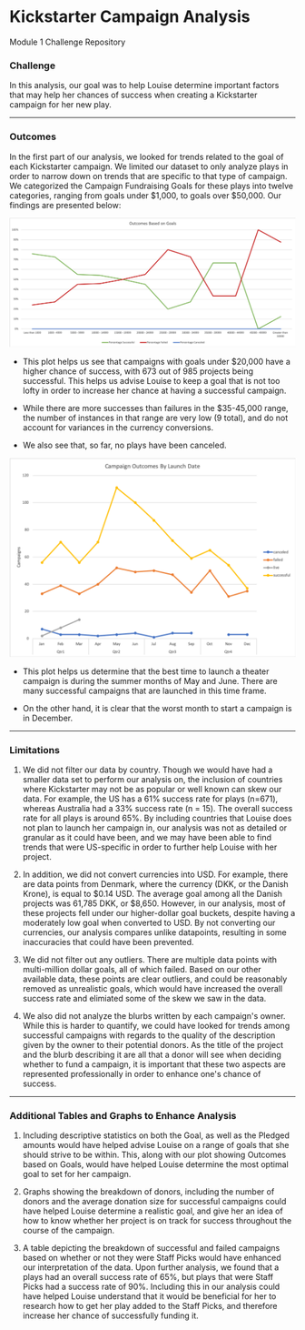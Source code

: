 # Kickstarter Campaign Analysis
Module 1 Challenge Repository

### Challenge

In this analysis, our goal was to help Louise determine important factors that may help her chances of success when creating a Kickstarter campaign for her new play. 

---
### Outcomes

In the first part of our analysis, we looked for trends related to the goal of each Kickstarter campaign. We limited our dataset to only analyze plays in order to narrow down on trends that are specific to that type of campaign. We categorized the Campaign Fundraising Goals for these plays into twelve categories, ranging from goals under $1,000, to goals over $50,000. Our findings are presented below:

![Outcomes by Goal](Outcomes%20by%20Goal%20-%20Challenge.png)

* This plot helps us see that campaigns with goals under $20,000 have a higher chance of success, with 673 out of 985 projects being successful. This helps us advise Louise to keep a goal that is not too lofty in order to increase her chance at having a successful campaign. 

* While there are more successes than failures in the $35-45,000 range, the number of instances in that range are very low (9 total), and do not account for variances in the currency conversions.

* We also see that, so far, no plays have been canceled. 

![Outcomes by Launch](Outcomes%20by%20Launch%20-%20Challenge.png)

* This plot helps us determine that the best time to launch a theater campaign is during the summer months of May and June. There are many successful campaigns that are launched in this time frame. 

* On the other hand, it is clear that the worst month to start a campaign is in December. 

--- 
### Limitations

1) We did not filter our data by country. Though we would have had a smaller data set to perform our analysis on, the inclusion of countries where Kickstarter may not be as popular or well known can skew our data. For example, the US has a 61% success rate for plays (n=671), whereas Australia had a 33% success rate (n = 15). The overall success rate for all plays is around 65%. By including countries that Louise does not plan to launch her campaign in, our analysis was not as detailed or granular as it could have been, and we may have been able to find trends that were US-specific in order to further help Louise with her project.

2) In addition, we did not convert currencies into USD. For example, there are data points from Denmark, where the currency (DKK, or the Danish Krone), is equal to $0.14 USD. The average goal among all the Danish projects was 61,785 DKK, or $8,650. However, in our analysis, most of these projects fell under our higher-dollar goal buckets, despite having a moderately low goal when converted to USD. By not converting our currencies, our analysis compares unlike datapoints, resulting in some inaccuracies that could have been prevented. 

3) We did not filter out any outliers. There are multiple data points with multi-million dollar goals, all of which failed. Based on our other available data, these points are clear outliers, and could be reasonably removed as unrealistic goals, which would have increased the overall success rate and elimiated some of the skew we saw in the data.

4) We also did not analyze the blurbs written by each campaign's owner. While this is harder to quantify, we could have looked for trends among successful campaigns with regards to the quality of the description given by the owner to their potential donors. As the title of the project and the blurb describing it are all that a donor will see when deciding whether to fund a campaign, it is important that these two aspects are represented professionally in order to enhance one's chance of success. 


---
### Additional Tables and Graphs to Enhance Analysis

1) Including descriptive statistics on both the Goal, as well as the Pledged amounts would have helped advise Louise on a range of goals that she should strive to be within. This, along with our plot showing Outcomes based on Goals, would have helped Louise determine the most optimal goal to set for her campaign.

2) Graphs showing the breakdown of donors, including the number of donors and the average donation size for successful campaigns could have helped Louise determine a realistic goal, and give her an idea of how to know whether her project is on track for success throughout the course of the campaign. 

3) A table depicting the breakdown of successful and failed campaigns based on whether or not they were Staff Picks would have enhanced our interpretation of the data. Upon further analysis, we found that a plays had an overall success rate of 65%, but plays that were Staff Picks had a success rate of 90%. Including this in our analysis could have helped Louise understand that it would be beneficial for her to research how to get her play added to the Staff Picks, and therefore increase her chance of successfully funding it.
